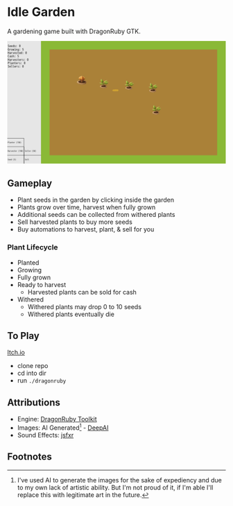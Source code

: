 # Idle Garden
A gardening game built with DragonRuby GTK.

![Screenshot of game screen](./mygame/metadata/Idle_Garden_0.png)

## Gameplay
- Plant seeds in the garden by clicking inside the garden
- Plants grow over time, harvest when fully grown
- Additional seeds can be collected from withered plants
- Sell harvested plants to buy more seeds
- Buy automations to harvest, plant, & sell for you

### Plant Lifecycle
- Planted
- Growing
- Fully grown
- Ready to harvest
  - Harvested plants can be sold for cash
- Withered
  - Withered plants may drop 0 to 10 seeds
  - Withered plants eventually die

## To Play
[Itch.io](https://jalamb5.itch.io/idle-garden)

- clone repo
- cd into dir
- run `./dragonruby`

## Attributions
- Engine: [DragonRuby Toolkit](https://dragonruby.org/)
- Images: AI Generated[^1] - [DeepAI](https://deepai.org/machine-learning-model/text2img)
- Sound Effects: [jsfxr](https://sfxr.me/)

## Footnotes
[^1]: I've used AI to generate the images for the sake of expediency and due to my own lack of artistic ability. But I'm not proud of it, if I'm able I'll replace this with legitimate art in the future.
